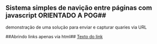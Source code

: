 ## Sistema simples de navição entre páginas com javascript ORIENTADO A POG##
demonstração de uma solução para enviar e capturar quaries via URL

##Abrindo links apenas via html##
<a href="nomeDoArquivo.html" target="_parent">Texto do link</a>
